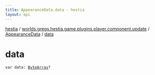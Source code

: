 ```yaml
---
title: AppearanceData.data - hestia
layout: api
---
```


<div class='api-docs-breadcrumbs'><a href="../../index.html">hestia</a> / <a href="../index.html">worlds.gregs.hestia.game.plugins.player.component.update</a> / <a href="index.html">AppearanceData</a> / <a href="./data.html">data</a></div>

# data

<div class="signature"><code><span class="keyword">var </span><span class="identifier">data</span><span class="symbol">: </span><a href="https://kotlinlang.org/api/latest/jvm/stdlib/kotlin/-byte-array/index.html"><span class="identifier">ByteArray</span></a><span class="symbol">?</span></code></div>
